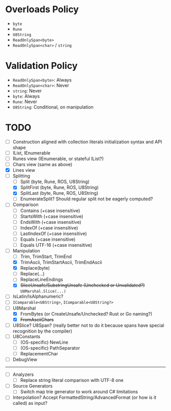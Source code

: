 # Overloads Policy
- `byte`
- `Rune`
- `U8String`
- `ReadOnlySpan<byte>`
- `ReadOnlySpan<char>` / `string`

# Validation Policy
- `ReadOnlySpan<byte>`: Always
- `ReadOnlySpan<char>`: Never
- `string`: Never
- `byte`: Always
- `Rune`: Never
- `U8String`: Conditional, on manipulation

# TODO
- [ ] Construction aligned with collection literals initialization syntax and API shape
- [ ] IList, IEnumerable
- [ ] Runes view (IEnumerable, or stateful IList?)
- [ ] Chars view (same as above)
- [x] Lines view
- [ ] Splitting
    - [ ] Split (byte, Rune, ROS, U8String)
    - [x] SplitFirst (byte, Rune, ROS, U8String)
    - [x] SplitLast (byte, Rune, ROS, U8String)
    - [ ] EnumerateSplit? Should regular split not be eagerly computed?
- [ ] Comparison
    - [ ] Contains (+case insensitive)
    - [ ] StartsWith (+case insensitive)
    - [ ] EndsWith (+case insensitive)
    - [ ] IndexOf (+case insensitive)
    - [ ] LastIndexOf (+case insensitive)
    - [ ] Equals (+case insensitive)
    - [ ] Equals UTF-16 (+case insensitive)
- [ ] Manipulation
    - [ ] Trim, TrimStart, TrimEnd
    - [x] TrimAscii, TrimStartAscii, TrimEndAscii
    - [x] Replace(byte)
    - [ ] Replace(...)
    - [ ] ReplaceLineEndings
    - [x] ~~SliceUnsafe/SubstringUnsafe (Unchecked or Unvalidated?)~~ `U8Marshal.Slice(...)`
- [ ] IsLatin/IsAlphanumeric?
- [ ] `IComparable<U8String>`, `IComparable<U8String?>`
- [ ] U8Marshal
    - [x] FromBytes (or CreateUnsafe/Unchecked? Rust or Go naming?)
    - [x] ~~FromAsciiChars~~
- [ ] U8Slice? U8Span? (really better not to do it because spans have special recognition by the compiler)
- [ ] U8Constants
    - [ ] (OS-specific) NewLine
    - [ ] (OS-specific) PathSeparator
    - [ ] ReplacementChar
- [ ] DebugView
----------------
- [ ] Analyzers
    - [ ] Replace string literal comparison with UTF-8 one
- [ ] Source Generators
    - [ ] Switch map trie generator to work around C# limitations
- [ ] Interpolation? Accept FormattedString/AdvancedFormat (or how is it called) as input?